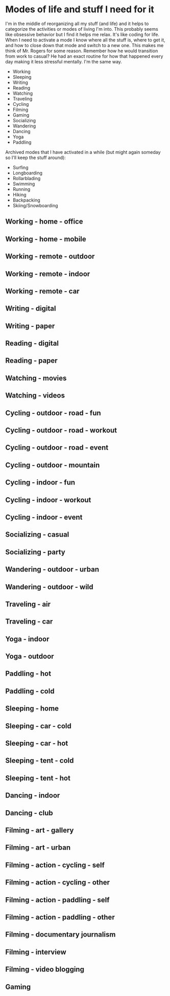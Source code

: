 # Modes of life and stuff I need for it

I'm in the middle of reorganizing all my stuff (and life) and it helps to categorize the activities or modes of living I'm into. This probably seems like obsessive behavior but I find it helps me relax. It's like coding for life. When I need to activate a mode I know where all the stuff is, where to get it, and how to close down that mode and switch to a new one. This makes me think of Mr. Rogers for some reason. Remember how he would transition from work to casual? He had an exact routine for how that happened every day making it less stressful mentally. I'm the same way.

* Working
* Sleeping
* Writing
* Reading
* Watching
* Traveling
* Cycling
* Filming
* Gaming
* Socializing
* Wandering
* Dancing
* Yoga
* Paddling

Archived modes that I have activated in a while (but might again someday so I'll keep the stuff around):

* Surfing
* Longboarding
* Rollarblading
* Swimming
* Running
* Hiking
* Backpacking
* Skiing/Snowboarding

## Working - home - office

## Working - home - mobile

## Working - remote - outdoor

## Working - remote - indoor

## Working - remote - car

## Writing - digital

## Writing - paper

## Reading - digital

## Reading - paper

## Watching - movies

## Watching - videos

## Cycling - outdoor - road - fun

## Cycling - outdoor - road - workout

## Cycling - outdoor - road - event

## Cycling - outdoor - mountain

## Cycling - indoor - fun

## Cycling - indoor - workout

## Cycling - indoor - event

## Socializing - casual

## Socializing - party

## Wandering - outdoor - urban

## Wandering - outdoor - wild

## Traveling - air

## Traveling - car

## Yoga - indoor

## Yoga - outdoor

## Paddling - hot

## Paddling - cold

## Sleeping - home

## Sleeping - car - cold

## Sleeping - car - hot

## Sleeping - tent - cold

## Sleeping - tent - hot

## Dancing - indoor

## Dancing - club

## Filming - art - gallery

## Filming - art - urban

## Filming - action - cycling - self

## Filming - action - cycling - other

## Filming - action - paddling - self

## Filming - action - paddling - other

## Filming - documentary journalism

## Filming - interview

## Filming - video blogging

## Gaming
